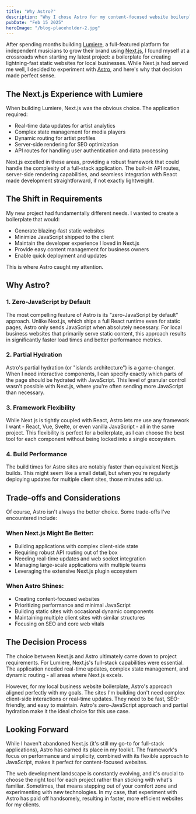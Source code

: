 ```yaml
---
title: "Why Astro?"
description: "Why I chose Astro for my content-focused website boilerplate"
pubDate: "Feb 15 2025"
heroImage: "/blog-placeholder-2.jpg"
---
```


After spending months building [Lumiere](https://lumiere.nzjalic.com), a full-featured platform for independent musicians to grow their brand using [Next.js](https://nextjs.org/), I found myself at a crossroads when starting my latest project: a boilerplate for creating lightning-fast static websites for local businesses. While Next.js had served me well, I decided to experiment with [Astro](https://astro.build/), and here's why that decision made perfect sense.

## The Next.js Experience with Lumiere

When building Lumiere, Next.js was the obvious choice. The application required:

- Real-time data updates for artist analytics
- Complex state management for media players
- Dynamic routing for artist profiles
- Server-side rendering for SEO optimization
- API routes for handling user authentication and data processing

Next.js excelled in these areas, providing a robust framework that could handle the complexity of a full-stack application. The built-in API routes, server-side rendering capabilities, and seamless integration with React made development straightforward, if not exactly lightweight.

## The Shift in Requirements

My new project had fundamentally different needs. I wanted to create a boilerplate that would:

- Generate blazing-fast static websites
- Minimize JavaScript shipped to the client
- Maintain the developer experience I loved in Next.js
- Provide easy content management for business owners
- Enable quick deployment and updates

This is where Astro caught my attention.

## Why Astro?

### 1. Zero-JavaScript by Default

The most compelling feature of Astro is its "zero-JavaScript by default" approach. Unlike Next.js, which ships a full React runtime even for static pages, Astro only sends JavaScript when absolutely necessary. For local business websites that primarily serve static content, this approach results in significantly faster load times and better performance metrics.

### 2. Partial Hydration

Astro's partial hydration (or "islands architecture") is a game-changer. When I need interactive components, I can specify exactly which parts of the page should be hydrated with JavaScript. This level of granular control wasn't possible with Next.js, where you're often sending more JavaScript than necessary.

### 3. Framework Flexibility

While Next.js is tightly coupled with React, Astro lets me use any framework I want - React, Vue, Svelte, or even vanilla JavaScript - all in the same project. This flexibility is perfect for a boilerplate, as I can choose the best tool for each component without being locked into a single ecosystem.

### 4. Build Performance

The build times for Astro sites are notably faster than equivalent Next.js builds. This might seem like a small detail, but when you're regularly deploying updates for multiple client sites, those minutes add up.

## Trade-offs and Considerations

Of course, Astro isn't always the better choice. Some trade-offs I've encountered include:

### When Next.js Might Be Better:

- Building applications with complex client-side state
- Requiring robust API routing out of the box
- Needing real-time updates and web socket integration
- Managing large-scale applications with multiple teams
- Leveraging the extensive Next.js plugin ecosystem

### When Astro Shines:

- Creating content-focused websites
- Prioritizing performance and minimal JavaScript
- Building static sites with occasional dynamic components
- Maintaining multiple client sites with similar structures
- Focusing on SEO and core web vitals

## The Decision Process

The choice between Next.js and Astro ultimately came down to project requirements. For Lumiere, Next.js's full-stack capabilities were essential. The application needed real-time updates, complex state management, and dynamic routing - all areas where Next.js excels.

However, for my local business website boilerplate, Astro's approach aligned perfectly with my goals. The sites I'm building don't need complex client-side interactions or real-time updates. They need to be fast, SEO-friendly, and easy to maintain. Astro's zero-JavaScript approach and partial hydration make it the ideal choice for this use case.

## Looking Forward

While I haven't abandoned Next.js (it's still my go-to for full-stack applications), Astro has earned its place in my toolkit. The framework's focus on performance and simplicity, combined with its flexible approach to JavaScript, makes it perfect for content-focused websites.

The web development landscape is constantly evolving, and it's crucial to choose the right tool for each project rather than sticking with what's familiar. Sometimes, that means stepping out of your comfort zone and experimenting with new technologies. In my case, that experiment with Astro has paid off handsomely, resulting in faster, more efficient websites for my clients.

